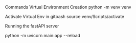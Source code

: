 Commands
Virtual Environment Creation
python  -m venv venv

Activate Virtual Env in gitbash
source venv/Scripts/activate

Running the fastAPI server

python -m uvicorn main:app --reload
